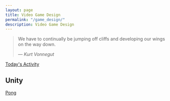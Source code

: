 ```yaml
---
layout: page
title: Video Game Design
permalink: "/game_design/"
description: Video Game Design
---
```


> We have to continually be jumping off cliffs and developing our wings on the way down.
>
> &mdash; <cite>Kurt Vonnegut</cite>


<!-- [Skills Form](https://forms.gle/kiiMFLE8tqpJwEcv8)

[Walk Cycle](walk) -->

[Today's Activity](today)

## Unity

[Pong](http://unity.grogansoft.com/beginners-guide-create-a-pong-clone-in-unity-part-1/)